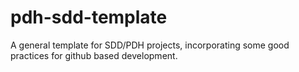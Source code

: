 # pdh-sdd-template
A general template for SDD/PDH projects, incorporating some good practices for github based development.

